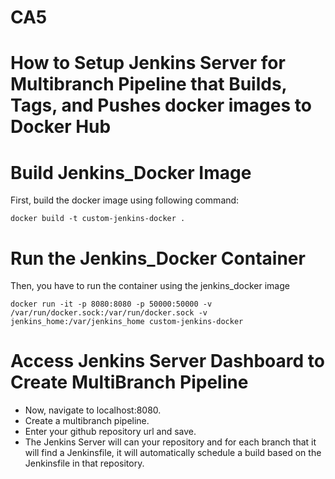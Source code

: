 # CA5

# How to Setup Jenkins Server for Multibranch Pipeline that Builds, Tags, and Pushes docker images to Docker Hub

# Build Jenkins_Docker Image
First, build the docker image using following command:

```
docker build -t custom-jenkins-docker .
```

# Run the Jenkins_Docker Container
Then, you have to run the container using the jenkins_docker image

```
docker run -it -p 8080:8080 -p 50000:50000 -v /var/run/docker.sock:/var/run/docker.sock -v jenkins_home:/var/jenkins_home custom-jenkins-docker
```

# Access Jenkins Server Dashboard to Create MultiBranch Pipeline
- Now, navigate to localhost:8080.
- Create a multibranch pipeline.
- Enter your github repository url and save.
- The Jenkins Server will can your repository and for each branch that it will find a Jenkinsfile, it will automatically schedule a build based on the Jenkinsfile in that repository.
